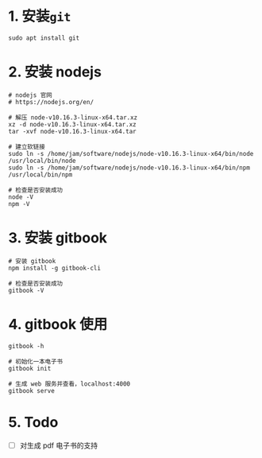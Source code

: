 # 1. 安装`git`
```shell
sudo apt install git
```

# 2. 安装 nodejs

```shell
# nodejs 官网
# https://nodejs.org/en/

# 解压 node-v10.16.3-linux-x64.tar.xz
xz -d node-v10.16.3-linux-x64.tar.xz
tar -xvf node-v10.16.3-linux-x64.tar

# 建立软链接
sudo ln -s /home/jam/software/nodejs/node-v10.16.3-linux-x64/bin/node /usr/local/bin/node
sudo ln -s /home/jam/software/nodejs/node-v10.16.3-linux-x64/bin/npm /usr/local/bin/npm

# 检查是否安装成功
node -V
npm -V
```

# 3. 安装 gitbook

```shell
# 安装 gitbook
npm install -g gitbook-cli

# 检查是否安装成功
gitbook -V
```

# 4. gitbook 使用

```shell
gitbook -h

# 初始化一本电子书
gitbook init

# 生成 web 服务并查看，localhost:4000
gitbook serve
```

# 5. Todo

- [ ] 对生成 pdf 电子书的支持



